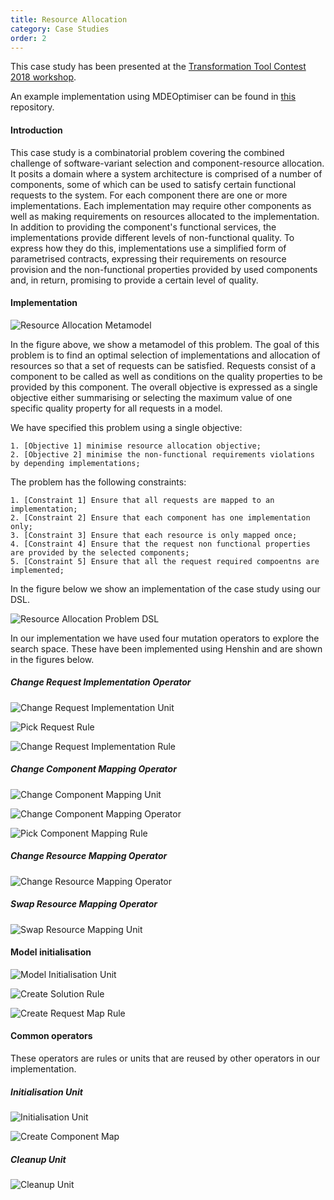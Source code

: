 ```yaml
---
title: Resource Allocation
category: Case Studies
order: 2
---
```


This case study has been presented at the 
[Transformation Tool Contest 2018 workshop](http://www.transformation-tool-contest.eu/).

An example implementation using MDEOptimiser can be found in [this](https://github.com/mde-optimiser/case_studies) repository.

#### Introduction

This case study is a combinatorial problem covering the combined challenge of software-variant selection and component-resource allocation. It posits a domain where a system architecture is comprised of a number of components, some of which can be used to satisfy certain functional requests to the system. For each component there are one or more implementations. Each implementation may require other components as well as making requirements on resources allocated to the implementation. In addition to providing the component's functional services, the implementations provide different levels of non-functional quality. To express how they do this, implementations use a simplified form of parametrised contracts, expressing their requirements on resource provision and the non-functional properties provided by used components and, in return, promising to provide a certain level of quality.


#### Implementation

![Resource Allocation Metamodel](/images/case_studies/resource-allocation/metamodel.png)

In the figure above, we show a metamodel of this problem. The goal of this problem is to find an optimal selection of implementations and allocation of resources so that a set of requests can be satisfied. Requests consist of a component to be called as well as conditions on the quality properties to be provided by this component. The overall objective is expressed as a single objective either summarising or selecting the maximum value of one specific quality property for all requests in a model.

We have specified this problem using a single objective:

	1. [Objective 1] minimise resource allocation objective;
	2. [Objective 2] minimise the non-functional requirements violations by depending implementations;

The problem has the following constraints:

	1. [Constraint 1] Ensure that all requests are mapped to an implementation;
	2. [Constraint 2] Ensure that each component has one implementation only;
	3. [Constraint 3] Ensure that each resource is only mapped once;
	4. [Constraint 4] Ensure that the request non functional properties are provided by the selected components;
	5. [Constraint 5] Ensure that all the request required compoentns are implemented;

In the figure below we show an implementation of the case study using our DSL.

![Resource Allocation Problem DSL](/images/case_studies/resource-allocation/dsl.png)

In our implementation we have used four mutation operators to explore the search space. These have been implemented using Henshin and are shown in the figures below.

##### Change Request Implementation Operator

![Change Request Implementation Unit](/images/case_studies/resource-allocation/operators/change-request-implementation-unit.png)

![Pick Request Rule](/images/case_studies/resource-allocation/operators/pick-request.png)

![Change Request Implementation Rule](/images/case_studies/resource-allocation/operators/change-request-implementation-operator.png)

##### Change Component Mapping Operator

![Change Component Mapping Unit](/images/case_studies/resource-allocation/operators/change-component-mapping-unit.png)


![Change Component Mapping Operator](/images/case_studies/resource-allocation/operators/change-component-mapping-operator.png)


![Pick Component Mapping Rule](/images/case_studies/resource-allocation/operators/pick-component-mapping.png)


##### Change Resource Mapping Operator

![Change Resource Mapping Operator](/images/case_studies/resource-allocation/operators/change-resource-mapping.png)

##### Swap Resource Mapping Operator

![Swap Resource Mapping Unit](/images/case_studies/resource-allocation/operators/swap-resource-mappings.png)


#### Model initialisation

![Model Initialisation Unit](/images/case_studies/resource-allocation/operators/model-initialisation-unit.png)

![Create Solution Rule](/images/case_studies/resource-allocation/operators/create-solution.png)

![Create Request Map Rule](/images/case_studies/resource-allocation/operators/create-request-map.png)


#### Common operators

These operators are rules or units that are reused by other operators in our implementation.

##### Initialisation Unit

![Initialisation Unit](/images/case_studies/resource-allocation/operators/initialisation-unit.png)

![Create Component Map](/images/case_studies/resource-allocation/operators/create-component-map.png)

##### Cleanup Unit

![Cleanup Unit](/images/case_studies/resource-allocation/operators/cleanup-unit.png)

